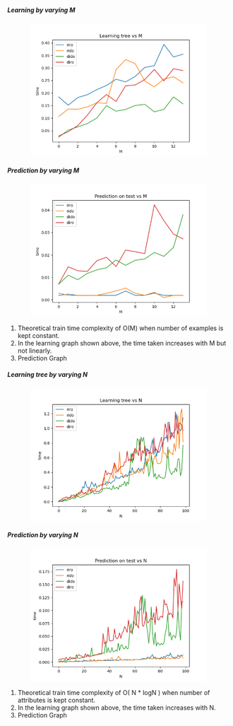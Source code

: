 
##### Learning by varying M

<p align="center">
  <img width="400" src="learn_M.png">
</p>

##### Prediction by varying M

<p align="center">
  <img width="400" src="predict_M.png">
</p>

1. Theoretical train time complexity of O(M) when number of examples is kept constant.
2. In the learning graph shown above, the time taken increases with M but not linearly.
3. Prediction Graph
 
##### Learning tree by varying N

<p align="center">
  <img width="400" src="learn_N.png">
</p>

##### Prediction by varying N

<p align="center">
  <img width="400" src="predict_N.png">
</p>

1. Theoretical train time complexity of O( N * logN ) when number of attributes is kept constant.
2. In the learning graph shown above, the time taken increases with N.
3. Prediction Graph